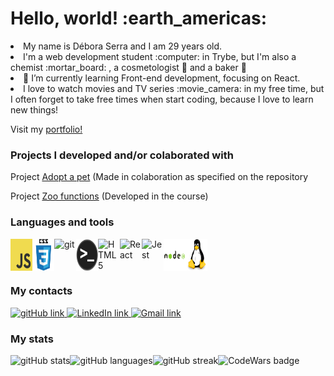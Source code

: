 <h1> Hello, world! :earth_americas: </h1>
<li> My name is Débora Serra and I am 29 years old. </li>

<li> I'm a web development student :computer: in Trybe, but I'm also a chemist :mortar_board: , a cosmetologist 💄 and a baker 🍰</li>

<li> 🌱 I’m currently learning Front-end development, focusing on React.</li>

<li> I love to watch movies and TV series :movie_camera: in my free time, but I often forget to take free times when start coding, because I love to learn new things!</li>

<p> Visit my <a href="https://deboraserra.github.io/" target="_blank">portfolio!</a>

<!--
<img src="" alt="gitHub link" width="35"/>
-->

<h3> Projects I developed and/or colaborated with</h3>

<p>Project <a href="https://github.com/DeboraSerra/Adopt-a-pet-bonus-project-block9" target="_blank">Adopt a pet</a> (Made in colaboration as specified on the repository</p>
<p>Project <a href="https://github.com/DeboraSerra/Zoo-functions-repository" target="_blank">Zoo functions</a> (Developed in the course)</p>

<h3> Languages and tools </h3>
<section style="display: flex; flex-flow: row wrap;">
  <img src="https://raw.githubusercontent.com/github/explore/80688e429a7d4ef2fca1e82350fe8e3517d3494d/topics/javascript/javascript.png" alt="Javascript" width="35"/>
  <img src="https://raw.githubusercontent.com/github/explore/80688e429a7d4ef2fca1e82350fe8e3517d3494d/topics/css/css.png" alt="CSS3" width="35"/>
  <img src="https://camo.githubusercontent.com/dc9e7e657b4cd5ba7d819d1a9ce61434bd0ddbb94287d7476b186bd783b62279/68747470733a2f2f63646e2e6a7364656c6976722e6e65742f67682f64657669636f6e732f64657669636f6e2f69636f6e732f6769742f6769742d6f726967696e616c2e737667" alt="git" width="35"/>
  <img src="https://raw.githubusercontent.com/github/explore/80688e429a7d4ef2fca1e82350fe8e3517d3494d/topics/terminal/terminal.png" alt="Bash" width="35"/>
  <img src="https://camo.githubusercontent.com/89a4f052af35af3ae91139b0da6496483e00d4fb645589fc4d26cf95b42f8454/68747470733a2f2f63646e2e6a7364656c6976722e6e65742f67682f64657669636f6e732f64657669636f6e2f69636f6e732f68746d6c352f68746d6c352d706c61696e2d776f72646d61726b2e737667" alt="HTML5" width="35"/>
  <img src="https://camo.githubusercontent.com/e84431cfbd9f7c44b1c20da1dde8ad407cbc31174844a428074d1e3b43faab8b/68747470733a2f2f63646e2e6a7364656c6976722e6e65742f67682f64657669636f6e732f64657669636f6e2f69636f6e732f72656163742f72656163742d6f726967696e616c2d776f72646d61726b2e737667" alt="React" width="35"/>
  <img src="https://camo.githubusercontent.com/fd37a0ed465d6e14411705324a0d21739377f54ab6d0ae146c68fca8777e16c7/68747470733a2f2f63646e2e6a7364656c6976722e6e65742f67682f64657669636f6e732f64657669636f6e2f69636f6e732f6a6573742f6a6573742d706c61696e2e737667" alt="Jest" width="35"/>
  <img src="https://raw.githubusercontent.com/devicons/devicon/master/icons/nodejs/nodejs-original-wordmark.svg" alt="node.js" width="35"/>
  <img src="https://raw.githubusercontent.com/devicons/devicon/master/icons/linux/linux-original.svg" alt="linux" width="35"/>
</section>


<h3> My contacts </h3>
<a href="https://github.com/DeboraSerra"> 
  <img src="https://img.shields.io/badge/GitHub-100000?style=for-the-badge&logo=github&logoColor=white" alt="gitHub link"/>
</a>
<a href="https://www.linkedin.com/in/debora-r-serra/" target="_blank">
  <img src="https://img.shields.io/badge/LinkedIn-0077B5?style=for-the-badge&logo=linkedin&logoColor=white" alt="LinkedIn link"/>
</a>
<a href="mailto:debora.r.serra@gmail.com" target="_blank">
  <img src="https://img.shields.io/badge/Gmail-D14836?style=for-the-badge&logo=gmail&logoColor=white" alt="Gmail link"/>
</a>

<h3> My stats </h3>

<section style="display: flex; flex-flow: row wrap;">
  <img src="https://github-readme-stats.vercel.app/api?username=DeboraSerra&show_icons=true&theme=vision-friendly-dark" alt="gitHub stats"/>
  <img src="https://github-readme-stats.vercel.app/api/top-langs/?username=DeboraSerra" alt="gitHub languages"/>
  <img src="https://github-readme-streak-stats.herokuapp.com/?user=DeboraSerra" alt="gitHub streak"/>
  <img src="https://www.codewars.com/users/DeboraSerra/badges/large" alt="CodeWars badge"/>
</section>

